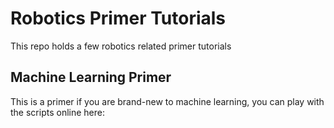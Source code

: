 # Robotics Primer Tutorials
This repo holds a few robotics related primer tutorials

## Machine Learning Primer
This is a primer if you are brand-new to machine learning, you can play with the scripts online here:
